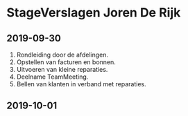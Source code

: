 # StageVerslagen Joren De Rijk

## 2019-09-30
1. Rondleiding door de afdelingen.
2. Opstellen van facturen en bonnen.
3. Uitvoeren van kleine reparaties.
4. Deelname TeamMeeting.
5. Bellen van klanten in verband met reparaties.


## 2019-10-01
